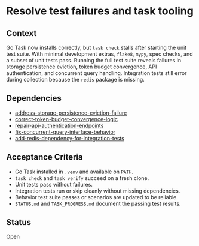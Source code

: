 # Resolve test failures and task tooling

## Context
 Go Task now installs correctly, but `task check` stalls after starting the
 unit test suite. With minimal development extras, `flake8`, `mypy`, spec
 checks, and a subset of unit tests pass. Running the full test suite
 reveals failures in storage persistence eviction, token budget convergence,
 API authentication, and concurrent query handling. Integration tests still
 error during collection because the `redis` package is missing.

## Dependencies

- [address-storage-persistence-eviction-failure](archive/address-storage-persistence-eviction-failure.md)
- [correct-token-budget-convergence-logic](correct-token-budget-convergence-logic.md)
- [repair-api-authentication-endpoints](repair-api-authentication-endpoints.md)
- [fix-concurrent-query-interface-behavior](archive/fix-concurrent-query-interface-behavior.md)
- [add-redis-dependency-for-integration-tests](add-redis-dependency-for-integration-tests.md)

## Acceptance Criteria
- Go Task installed in `.venv` and available on `PATH`.
- `task check` and `task verify` succeed on a fresh clone.
- Unit tests pass without failures.
- Integration tests run or skip cleanly without missing dependencies.
- Behavior test suite passes or scenarios are updated to be reliable.
- `STATUS.md` and `TASK_PROGRESS.md` document the passing test results.

## Status
Open
